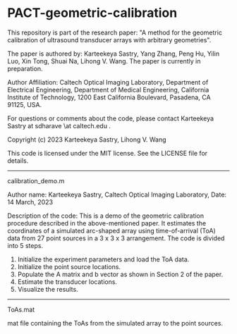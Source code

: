 # PACT-geometric-calibration

This repository is part of the research paper: "A method for the geometric 
calibration of ultrasound transducer arrays with arbitrary geometries".
 
The paper is authored by: Karteekeya Sastry, Yang Zhang, Peng Hu, 
Yilin Luo, Xin Tong, Shuai Na, Lihong V. Wang. The paper is currently in preparation.

Author Affiliation: Caltech Optical Imaging Laboratory, Department of 
Electrical Engineering, Department of Medical Engineering, California 
Institute of Technology, 1200 East California Boulevard, Pasadena, 
CA 91125, USA.

For questions or comments about the code, please contact Karteekeya
Sastry at sdharave \at caltech.edu .

Copyright (c) 2023 Karteekeya Sastry, Lihong V. Wang

This code is licensed under the MIT license. 
See the LICENSE file for details.

-----------------------------------------------------------------------
calibration_demo.m

Author name: Karteekeya Sastry,
Caltech Optical Imaging Laboratory,
Date: 14 March, 2023

Description of the code:
This is a demo of the geometric calibration procedure described in the 
above-mentioned paper. It estimates the coordinates of a simulated 
arc-shaped array using time-of-arrival (ToA) data from 27 point sources
in a 3 x 3 x 3 arrangement. The code is divided into 5 steps. 
1. Initialize the experiment parameters and load the ToA data.
2. Initialize the point source locations. 
3. Populate the A matrix and b vector as shown in Section 2 of the paper. 
4. Estimate the transducer locations.
5. Visualize the results.
------------------------------------------------------------------------
ToAs.mat

mat file containing the ToAs from the simulated array to the point sources.